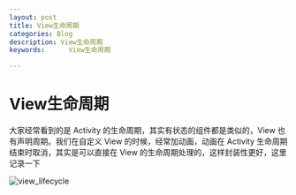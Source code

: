 ```yaml
---
layout: post
title: View生命周期
categories: Blog
description: View生命周期
keywords:      View生命周期

---
```


# View生命周期

大家经常看到的是 Activity 的生命周期，其实有状态的组件都是类似的，View 也有声明周期。我们在自定义 View 的时候，经常加动画，动画在 Activity 生命周期结束时取消，其实是可以直接在 View 的生命周期处理的，这样封装性更好，这里记录一下

![view_lifecycle](images/posts/android/view_lifecycle.png)